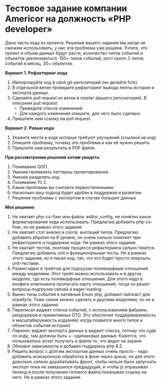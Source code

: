 # Тестовое задание компании Americor на должность «PHP developer»

Дана часть кода из проекта. Решение вашего задания мы нигде не сможем использовать, у нас эта проблема уже решена. Учтите, что проект и объем данных будут расти, количество типов событий и объектов увеличиваться. 150+ типов событий, рост около 2 типов событий в месяц. 30+ объектов.

**Вариант 1. Рефакторинг кода**

1. Импортируйте код в свой git-репозиторий (не делайте fork).
2. В отдельной ветке проведите рефакторинг вывода ленты истории и экспорта данных.
3. Сделайте pull request из ветки в master (вашего репозитория). В описании pull request:
    - Приведите список изменений.
    - Для каждого изменения опишите, для чего было сделано.
4. Пришлите нам ссылку на pull request.

**Вариант 2. Ревью кода**

1. Укажите места в коде которые требуют улучшений (ссылкой на код)
2. Опишите проблему, почему это проблема и как её нужно решить
3. Пришлите нам результаты в PDF файле.

**При рассмотрении решения хотим увидеть:**

1. Понимание ООП.
2. Умение применять паттерны проектирования.
3. Умение разделять код.
4. Понимание Yii 2.
5. Какие проблемы вы считаете первостепенными.
6. Насколько ваш подход будет удобен в поддержке и развитии.
7. Решение проблемы с экспортом в случае больших данных

**Мое решение**
1. Не хватает php-cs-fixer или файла .editor_config, не понятно какое форматирование кода использовать. Предлагаю добавить php-cs-fixer, но не рамках этого задания.
2. Не хватает стат анализ и соотв. анотаций типов. Предлагаю добавить phpstan на 8 уровне, он очень сильно поможет при рефакторинге и поддержке кода. Не рамках этого задания.
3. Не хватает тестов, поэтому процессе рефакторинга сильно тянется. Предлагаю добавить unit и функциональные тесты. Не а рамках этого задания, но я писал код, так, что его будет просто покртыть unit-тестами.
4. Развил идею в трейтом для подгрузки полиморфным отношений между моделями. Этот трейт можно использовать и в других моделях, где есть полиморфные отношения. Для этого надо в конфиге компонента прописать карту отношений, тогда он решит вопросы подгрузки связей и eager-loading
5. Вынес типы событий в нативный Enum php, добавил тайпкаст для атрибута. Тоже самое можно сделать и другими моделями, но не в рамках этого задания.
6. Переписал виджет списка событий, с использованием фабрики, рендореров и примитивных DTO. Это обеспечит поддерживаемость и масштабируемость кода(кейс когда появится много типов и объектов событий истории)
7. Перенес виджет экспорта данных в виджет списка, потому что судя по коду, там должны быть +- одинаковые данные. Кажется, что пользователь хочет получить в файле то, что видит на экране
8. Обновил зависимости и добавил поддержку php 8.2
9. Решить вопрос с долгим экспортом данных очень просто - надо добавить асинхронную обработку в фоне через queue, но для этого довольно сильно дорабатывать фронт, чтобы нельзя было запускать экспорт пока не завершился предыдущий, и чтобы js опрашивал бекенд и после получения готового файла показывал ссылку  на него. Не в рамках этого задания.
